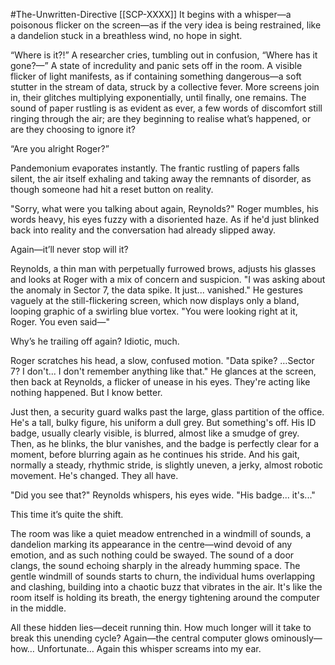 #The-Unwritten-Directive [[SCP-XXXX]]
It begins with a whisper—a poisonous flicker on the screen—as if the very idea is being restrained, like a dandelion stuck in a breathless wind, no hope in sight. 

“Where is it?!” A researcher cries, tumbling out in confusion, “Where has it gone?—” A state of incredulity and panic sets off in the room. A visible flicker of light manifests, as if containing something dangerous—a soft stutter in the stream of data, struck by a collective fever. More screens join in, their glitches multiplying exponentially, until finally, one remains. The sound of paper rustling is as evident as ever, a few words of discomfort still ringing through the air; are they beginning to realise what’s happened, or are they choosing to ignore it?

“Are you alright Roger?”

Pandemonium evaporates instantly. The frantic rustling of papers falls silent, the air itself exhaling and taking away the remnants of disorder, as though someone had hit a reset button on reality. 

"Sorry, what were you talking about again, Reynolds?" Roger mumbles, his words heavy, his eyes fuzzy with a disoriented haze. As if he'd just blinked back into reality and the conversation had already slipped away.

Again—it’ll never stop will it?

Reynolds, a thin man with perpetually furrowed brows, adjusts his glasses and looks at Roger with a mix of concern and suspicion. "I was asking about the anomaly in Sector 7, the data spike. It just... vanished." He gestures vaguely at the still-flickering screen, which now displays only a bland, looping graphic of a swirling blue vortex. "You were looking right at it, Roger. You even said—"

Why’s he trailing off again? Idiotic, much.

Roger scratches his head, a slow, confused motion. "Data spike? …Sector 7? I don't... I don't remember anything like that." He glances at the screen, then back at Reynolds, a flicker of unease in his eyes. They're acting like nothing happened. But I know better.

Just then, a security guard walks past the large, glass partition of the office. He's a tall, bulky figure, his uniform a dull grey. But something's off. His ID badge, usually clearly visible, is blurred, almost like a smudge of grey. Then, as he blinks, the blur vanishes, and the badge is perfectly clear for a moment, before blurring again as he continues his stride. And his gait, normally a steady, rhythmic stride, is slightly uneven, a jerky, almost robotic movement. He's changed. They all have.

"Did you see that?" Reynolds whispers, his eyes wide. "His badge... it's..."

This time it’s quite the shift.

The room was like a quiet meadow entrenched in a windmill of sounds, a dandelion marking its appearance in the centre—wind devoid of any emotion, and as such nothing could be swayed. The sound of a door clangs, the sound echoing sharply in the already humming space. The gentle windmill of sounds starts to churn, the individual hums overlapping and clashing, building into a chaotic buzz that vibrates in the air. It's like the room itself is holding its breath, the energy tightening around the computer in the middle.

All these hidden lies—deceit running thin. How much longer will it take to break this unending cycle? Again—the central computer glows ominously—how… Unfortunate… Again this whisper screams into my ear.
